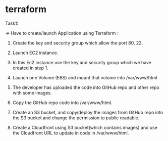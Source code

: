 # terraform
Task1: 

=> Have to create/launch Application using Terraform :

1. Create the key and security group which allow the port 80, 22.

2. Launch EC2 instance.

3. In this Ec2 instance use the key and security group which we have created in step 1.

4. Launch one Volume (EBS) and mount that volume into /var/www/html

5. The developer has uploaded the code into GitHub repo and other repo with some images.

6. Copy the GitHub repo code into /var/www/html.

7. Create an S3 bucket, and copy/deploy the images from GitHub repo into the S3 bucket and change the permission to public readable.

8. Create a Cloudfront using S3 bucket(which contains images) and use the Cloudfront URL to update in code in /var/www/html.
